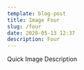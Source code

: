```yaml
---
template: blog-post
title: Image Four
slug: /four
date: 2020-05-13 12:37
description: Four
---
```

Quick Image Description
